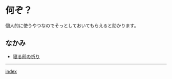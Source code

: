 何ぞ？
======

個人的に使うやつなのでそっとしておいてもらえると助かります。

なかみ
------

-   [寝る前の祈り](compline.md)

------------------------------------------------------------------------

[index](README.md)
